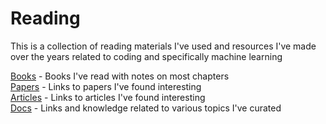 # Reading

This is a collection of reading materials I've used and resources I've made over the years related to coding and specifically machine learning  

[Books](./books) - Books I've read with notes on most chapters  
[Papers](./papers.md) - Links to papers I've found interesting  
[Articles](./articles.md) - Links to articles I've found interesting  
[Docs](./docs) - Links and knowledge related to various topics I've curated
